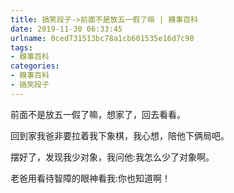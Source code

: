 ```yaml
---
title: 搞笑段子->前面不是放五一假了嘛 | 糗事百科
date: 2019-11-30 06:33:45
urlname: 0ced731513bc78a1cb601535e16d7c90
tags: 
- 糗事百科
categories:
- 糗事百科
- 搞笑段子
---
```

前面不是放五一假了嘛，想家了，回去看看。

回到家我爸非要拉着我下象棋，我心想，陪他下俩局吧。

摆好了，发现我少对象，我问他:我怎么少了对象啊。

老爸用看待智障的眼神看我:你也知道啊！



